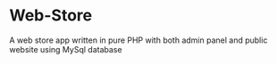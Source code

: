 # Web-Store
A web store app written in pure PHP with both admin panel and public website using MySql database 
